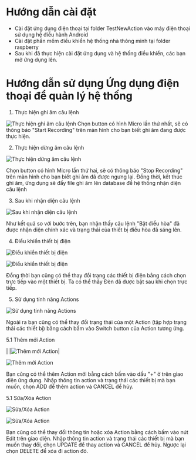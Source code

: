 # Hướng dẫn cài đặt 
- Cài đặt ứng dụng điện thoại tại folder TestNewAction vào máy điện thoại sử dụng hệ điều hành Android
- Cài đặt phần mềm điều khiển hệ thống nhà thông minh tại folder raspberry
- Sau khi đã thực hiện cài đặt ứng dụng và hệ thống điều khiển, các bạn mở ứng dụng lên.

# Hướng dẫn sử dụng Ứng dụng điện thoại để quản lý hệ thống
1. Thực hiện ghi âm câu lệnh

![Thực hiện ghi âm câu lệnh](images/app_start_record_01.png)
Chọn button có hình Micro lần thứ nhất, sẽ có thông báo "Start Recording" trên màn hình cho bạn biết ghi âm đang được thực hiện.

2. Thực hiện dừng âm câu lệnh

![Thực hiện dừng âm câu lệnh](images/app_stop_record.png)

Chọn button có hình Micro lần thứ hai, sẽ có thông báo "Stop Recording" trên màn hình cho bạn biết ghi âm đã được ngưng lại. Đồng thời, kết thúc ghi âm, ứng dụng sẽ đẩy file ghi âm lên database để hệ thống nhận diện câu lệnh

3. Sau khi nhận diện câu lệnh

![Sau khi nhận diện câu lệnh](images/app_change_dieuhoa_1.png)

Như kết quả so với bước trên, bạn nhận thấy câu lệnh "Bật điều hòa" đã được nhận diện chính xác và trạng thái của thiết bị điều hòa đã sáng lên.

4. Điểu khiển thiết bị điện

![Điểu khiển thiết bị điện](images/app_change_den_0.png)

![Điểu khiển thiết bị điện](images/app_change_den_1.png)

Đồng thời bạn cũng có thể thay đổi trạng các thiết bị điện bằng cách chọn trực tiếp vào một thiết bị. Ta có thể thấy Đèn đã được bật sau khi chọn trực tiếp.

5. Sử dụng tính năng Actions

![Sử dụng tính năng Actions](images/app_actions.png)  

Ngoài ra bạn cũng có thể thay đổi trạng thái của một Action (tập hợp trạng thái các thiết bị) bằng cách bấm vào Switch button của Action tương ứng.

5.1 Thêm mới Action

|            |![Thêm mới Action](images/app_add_action_0.png)| 

![Thêm mới Action](images/app_add_action.png)

Bạn cũng có thể thêm Action mới bằng cách bấm vào dấu "+" ở trên giao diện ứng dụng. Nhập thông tin action và trạng thái các thiết bị mà bạn muốn, chọn ADD để thêm action và CANCEL để hủy.

5.1 Sửa/Xóa Action

![Sửa/Xóa Action](images/app_modify_action_0.png)

![Sửa/Xóa Action](images/app_modify_action.png)

Bạn cũng có thể thay đổi thông tin hoặc xóa Action  bằng cách bấm vào nút Edit trên giao diện. Nhập thông tin action và trạng thái các thiết bị mà bạn muốn thay đổi, chọn UPDATE để thay action và CANCEL để hủy. Ngược lại chọn DELETE để xóa đi action đó.
